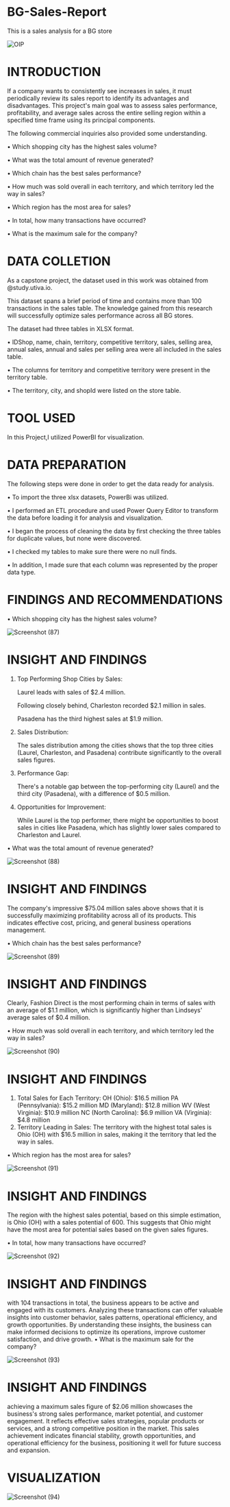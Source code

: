 # BG-Sales-Report
This is a sales analysis for a BG store

![OIP](https://github.com/Gfbeats/BG-Sales-Report/assets/159473659/b5206217-c6f0-47a1-9a09-fcb32e234f84)

# INTRODUCTION

If a company wants to consistently see increases in sales, it must periodically review its sales report to identify its advantages and disadvantages. This project's main goal was to assess sales performance, profitability, and average sales across the entire selling region within a specified time frame using its principal components.

The following commercial inquiries also provided some understanding.

• Which shopping city has the highest sales volume?

• What was the total amount of revenue generated?

• Which chain has the best sales performance?

• How much was sold overall in each territory, and which territory led the way in sales?

• Which region has the most area for sales?

• In total, how many transactions have occurred?

• What is the maximum sale for the company?

# DATA COLLETION

As a capstone project, the dataset used in this work was obtained from @study.utiva.io.

This dataset spans a brief period of time and contains more than 100 transactions in the sales table. The knowledge gained from this research will successfully optimize sales performance across all BG stores.

The dataset had three tables in XLSX format.

• IDShop, name, chain, territory, competitive territory, sales, selling area, annual sales, annual and sales per selling area were all included in the sales table.

• The columns for territory and competitive territory were present in the territory table.

• The territory, city, and shopId were listed on the store table.

# TOOL USED

In this Project,I utilized PowerBI for visualization.

# DATA PREPARATION 

The following steps were done in order to get the data ready for analysis.

• To import the three xlsx datasets, PowerBi was utilized. 

• I performed an ETL procedure and used Power Query Editor to transform the data before loading it for analysis and visualization. 

• I began the process of cleaning the data by first checking the three tables for duplicate values, but none were discovered.

 •  I checked my tables to make sure there were no null finds. 

• In addition, I made sure that each column was represented by the proper data type.

# FINDINGS AND RECOMMENDATIONS

• Which shopping city has the highest sales volume?

![Screenshot (87)](https://github.com/Gfbeats/BG-Sales-Report/assets/159473659/9818d421-cc4f-482e-a163-05ed5ecec744)

# INSIGHT AND FINDINGS

1. Top Performing Shop Cities by Sales:
   
    Laurel leads with sales of $2.4 million.
   
    Following closely behind, Charleston recorded $2.1 million in sales.
   
    Pasadena has the third highest sales at $1.9 million.

2. Sales Distribution:
   
    The sales distribution among the cities shows that the top three cities (Laurel, Charleston, and Pasadena) contribute significantly to the overall sales figures.

3. Performance Gap:
       
     There's a notable gap between the top-performing city (Laurel) and the third city (Pasadena), with a    difference of $0.5 million.

5. Opportunities for Improvement:

    While Laurel is the top performer, there might be opportunities to boost sales in cities like Pasadena, which has slightly lower sales compared to Charleston and Laurel.

• What was the total amount of revenue generated?

![Screenshot (88)](https://github.com/Gfbeats/BG-Sales-Report/assets/159473659/51559062-8d03-45db-ae35-dc9008a5d809)

# INSIGHT AND FINDINGS

The company's impressive $75.04 million  sales above shows that it is successfully maximizing profitability across all of its products. This indicates effective cost, pricing, and general business operations management.

• Which chain has the best sales performance?

![Screenshot (89)](https://github.com/Gfbeats/BG-Sales-Report/assets/159473659/4aa7af32-c789-47df-861f-a38dba0ee660)

# INSIGHT AND FINDINGS

Clearly, Fashion Direct is the most performing chain in terms of sales with an average of $1.1 million, which is significantly higher than Lindseys' average sales of $0.4 million.

• How much was sold overall in each territory, and which territory led the way in sales?

![Screenshot (90)](https://github.com/Gfbeats/BG-Sales-Report/assets/159473659/d5a4c91b-2853-47fa-ba79-c10c27a780fe)

# INSIGHT AND FINDINGS

1. Total Sales for Each Territory:
         OH (Ohio): $16.5 million
         PA (Pennsylvania): $15.2 million
         MD (Maryland): $12.8 million
         WV (West Virginia): $10.9 million
          NC (North Carolina): $6.9 million
           VA (Virginia): $4.8 million 
  2. Territory Leading in Sales:
       The territory with the highest total sales is Ohio (OH) with $16.5 million in sales, making it the territory that led the way in sales.

• Which region has the most area for sales?

![Screenshot (91)](https://github.com/Gfbeats/BG-Sales-Report/assets/159473659/6d4de550-9799-4b88-b858-d8c767dccf0d)

# INSIGHT AND FINDINGS

The region with the highest sales potential, based on this simple estimation, is Ohio (OH) with a sales potential of 600. This suggests that Ohio might have the most area for potential sales based on the given sales figures.

• In total, how many transactions have occurred?

![Screenshot (92)](https://github.com/Gfbeats/BG-Sales-Report/assets/159473659/0bd0a2db-ca58-4d90-86f1-3cf10c73a608)


# INSIGHT AND FINDINGS

with 104 transactions in total, the business appears to be active and engaged with its customers. Analyzing these transactions can offer valuable insights into customer behavior, sales patterns, operational efficiency, and growth opportunities. By understanding these insights, the business can make informed decisions to optimize its operations, improve customer satisfaction, and drive growth.
• What is the maximum sale for the company?

![Screenshot (93)](https://github.com/Gfbeats/BG-Sales-Report/assets/159473659/19595a40-cdd8-42f6-81e4-0a68e5bbc864)


# INSIGHT AND FINDINGS

achieving a maximum sales figure of $2.06 million showcases the business's strong sales performance, market potential, and customer engagement. It reflects effective sales strategies, popular products or services, and a strong competitive position in the market. This sales achievement indicates financial stability, growth opportunities, and operational efficiency for the business, positioning it well for future success and expansion.

# VISUALIZATION

![Screenshot (94)](https://github.com/Gfbeats/BG-Sales-Report/assets/159473659/32e9d9b4-90be-4b18-87fc-8d3d6a16291f)
